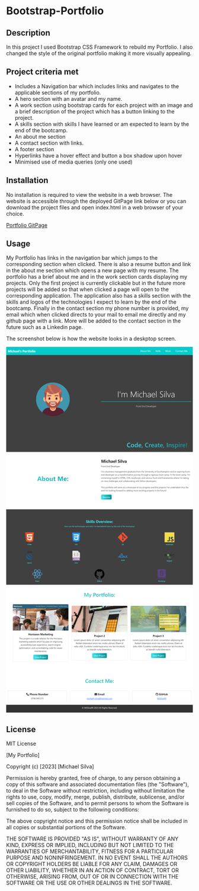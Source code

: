 # Bootstrap-Portfolio

## Description 

In this project I used Bootstrap CSS Framework to rebuild my Portfolio. I also changed the style of the original portfolio making it more visually appealing. 

## Project criteria met

* Includes a Navigation bar which includes links and navigates to the applicable sections of my portfolio.
* A hero section with an avatar and my name.
* A work section using bootstrap cards for each project with an image and a brief description of the project which has a button linking to the project.
* A skills section with skills I have learned or am expected to learn by the end of the bootcamp.
* An about me section
* A contact section with links.
* A footer section
* Hyperlinks have a hover effect and button a box shadow upon hover
* Minimised use of media queries (only one used)

## Installation
No installation is required to view the website in a web browser. The website is accessible through the deployed GitPage link below or you can download the project files and open index.html in a web browser of your choice.

[Portfolio GitPage ](https://mjsilva99.github.io/bootstrap-portfolio/)


## Usage
My Portfolio has links in the navigation bar which jumps to the corresponding section when clicked. There is also a resume button and link in the about me section which opens a new page with my resume. The portfolio has a brief about me and in the work section cards displaying my projects. Only the first project is currently clickable but in the future more projects will be added so that when clicked a page will open to the corresponding application. The application also has a skills section with the skills and logos of the technologies I expect to learn by the end of the bootcamp. Finally in the contact section my phone number is provided, my email which when clicked directs to your mail to email me directly and my github page with a link. More will be added to the contact section in the future such as a Linkedin page.

The screenshot below is how the website looks in a deskptop screen.

![Alt text](/assets/images/Screenshot.png)

## License

MIT License

[My Portfolio]

Copyright (c) [2023] [Michael Silva]

Permission is hereby granted, free of charge, to any person obtaining a copy
of this software and associated documentation files (the "Software"), to deal
in the Software without restriction, including without limitation the rights
to use, copy, modify, merge, publish, distribute, sublicense, and/or sell
copies of the Software, and to permit persons to whom the Software is
furnished to do so, subject to the following conditions:

The above copyright notice and this permission notice shall be included in all
copies or substantial portions of the Software.

THE SOFTWARE IS PROVIDED "AS IS", WITHOUT WARRANTY OF ANY KIND, EXPRESS OR
IMPLIED, INCLUDING BUT NOT LIMITED TO THE WARRANTIES OF MERCHANTABILITY,
FITNESS FOR A PARTICULAR PURPOSE AND NONINFRINGEMENT. IN NO EVENT SHALL THE
AUTHORS OR COPYRIGHT HOLDERS BE LIABLE FOR ANY CLAIM, DAMAGES OR OTHER
LIABILITY, WHETHER IN AN ACTION OF CONTRACT, TORT OR OTHERWISE, ARISING FROM,
OUT OF OR IN CONNECTION WITH THE SOFTWARE OR THE USE OR OTHER DEALINGS IN THE
SOFTWARE.
